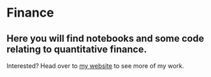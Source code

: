 # Finance

## Here you will find notebooks and some code relating to quantitative finance.

Interested?
Head over to [my website](https://www.matthewmercuri.com/) to see more of my work.
